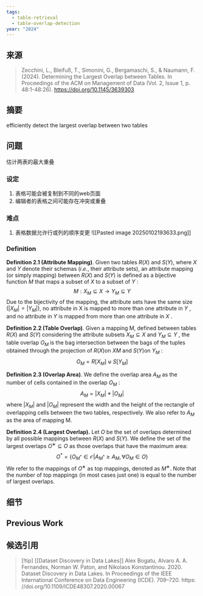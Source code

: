 ```yaml
---
tags:
  - table-retrieval
  - table-overlap-detection
year: "2024"
---
```

## 来源

> Zecchini, L., Bleifuß, T., Simonini, G., Bergamaschi, S., & Naumann, F. (2024). Determining the Largest Overlap between Tables. In Proceedings of the ACM on Management of Data (Vol. 2, Issue 1, p. 48:1-48:26). https://doi.org/10.1145/3639303
## 摘要
efficiently detect the largest overlap between two tables

## 问题
估计两表的最大重叠

### 设定
1. 表格可能会被复制到不同的web页面
2. 编辑者的表格之间可能存在冲突或重叠

### 难点
1. 表格数据允许行或列的顺序变更
![[Pasted image 20250102193633.png]]

### Definition
**Definition 2.1 (Attribute Mapping)**. Given two tables $R(X)$ and $S (Y)$, where $X$ and $Y$ denote their schemas ($i.e.$, their attribute sets), an attribute mapping (or simply mapping) between $R(X )$ and $S (Y )$ is defined as a bijective function $M$ that maps a subset of $X$ to a subset of $Y$ :
$$M:X_M \subseteq X \rightarrow Y_M \subseteq Y$$
Due to the bijectivity of the mapping, the attribute sets have the same size $(|X_M | = |Y_M |)$, no attribute in X is mapped to more than one attribute in $Y$ , and no attribute in $Y$ is mapped from more than one attribute in $X$ .

**Definition 2.2 (Table Overlap)**. Given a mapping M, defined between tables $R(X )$ and $S (Y )$ considering the attribute subsets $X_M ⊆ X$ and $Y_M ⊆ Y$ , the table overlap $O_M$ is the bag intersection between the bags of the tuples obtained through the projection of $R(X)$on $XM$ and $S (Y)$on $Y_M$ :
$$O_M = R[X_M] \uplus S[Y_M]$$

**Definition 2.3 (Overlap Area)**. We define the overlap area $A_M$ as the number of cells contained in the overlap $O_M$ :$$A_M = |X_M|*|O_M|$$
where $|X_M|$ and $|O_M|$ represent the width and the height of the rectangle of overlapping cells between the two tables, respectively. We also refer to $A_M$ as the area of mapping M.

**Definition 2.4 (Largest Overlap).** Let $O$ be the set of overlaps determined by all possible mappings between $R(X )$ and $S (Y )$. We define the set of the largest overlaps $O^∗ ⊆ O$ as those overlaps that have the maximum area:
$$O^* = \{  O_{M^*} \in \mathscr{O}  | A_{M^*} \geq A_M, \forall O_M \in O \}$$
We refer to the mappings of $O^∗$ as top mappings, denoted as $M^∗$. Note that the number of top mappings (in most cases just one) is equal to the number of largest overlaps.

## 细节


## Previous Work



## 候选引用
>[!tip] [[Dataset Discovery in Data Lakes]]
>Alex Bogatu, Alvaro A. A. Fernandes, Norman W. Paton, and Nikolaos Konstantinou. 2020. Dataset Discovery in Data Lakes. In Proceedings of the IEEE International Conference on Data Engineering (ICDE). 709–720. https: //doi.org/10.1109/ICDE48307.2020.00067

